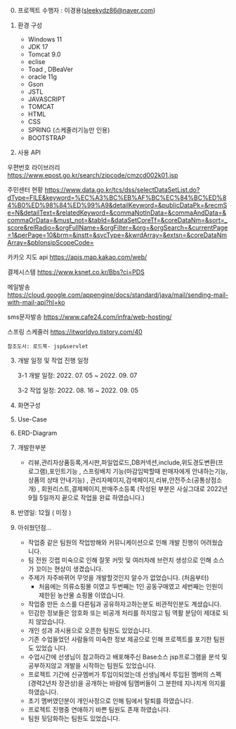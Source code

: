 0. 프로젝트 수행자 : 이경용(sleekydz86@naver.com)

1. 환경 구성
   + Windows 11
   + JDK 17
   + Tomcat 9.0
   + eclise
   + Toad , DBeaVer 
   + oracle 11g
   + Gson
   + JSTL
   + JAVASCRIPT
   + TOMCAT
   + HTML
   + CSS 
   + SPRING (스케줄러기능만 인용)
   + BOOTSTRAP
   
2. 사용 API

  우편번호 라이브러리
   https://www.epost.go.kr/search/zipcode/cmzcd002k01.jsp
   
   주민센터 현황
   https://www.data.go.kr/tcs/dss/selectDataSetList.do?dType=FILE&keyword=%EC%A3%BC%EB%AF%BC%EC%84%BC%ED%84%B0%ED%98%84%ED%99%A9&detailKeyword=&publicDataPk=&recmSe=N&detailText=&relatedKeyword=&commaNotInData=&commaAndData=&commaOrData=&must_not=&tabId=&dataSetCoreTf=&coreDataNm=&sort=_score&relRadio=&orgFullName=&orgFilter=&org=&orgSearch=&currentPage=1&perPage=10&brm=&instt=&svcType=&kwrdArray=&extsn=&coreDataNmArray=&pblonsipScopeCode=
   
   카카오 지도 api
   https://apis.map.kakao.com/web/
   
   결제시스템
   https://www.ksnet.co.kr/Bbs?ci=PDS
   
   
   메일발송
   https://cloud.google.com/appengine/docs/standard/java/mail/sending-mail-with-mail-api?hl=ko
   
   
   sms문자발송
   https://www.cafe24.com/infra/web-hosting/
   
   스프링 스케줄러
   https://itworldyo.tistory.com/40
   
    참조도서: 로드북- jsp&servlet

3. 개발 일정 및 작업 진행 일정

   3-1 개발 일정: 2022. 07. 05 ~ 2022. 09. 07

   3-2 작업 일정: 2022. 08. 16 ~ 2022. 09. 05
  
4. 화면구성

5. Use-Case

6. ERD-Diagram

7. 개발한부분
   + 리뷰,관리자상품등록,게시판,파일업로드,DB커넥션,include,위도경도변환(프로그램),포인트기능
      , 스프링배치 기능(마감임박할때 판매자에게 안내하는기능,상품의 상태 안내기능)
      , 관리자페이지,검색페이지,리뷰,안전주소(공통상점소개)
      , 회원리스트,결제페이지,판매주소등록
         (작성된 부분은 사실그대로 2022년 9월 5일까지 끝으로 작업을 완료 하였습니다.)

8. 반영일: 12월 ( 미정 )

9. 아쉬웠던점...

   +  작업중 같은 팀원의 작업방해와 커뮤니케이션으로 인해 개발 진행이 어려웠습니다.
   +  팀 전원 깃랩 미숙으로 인해 잘못 커밋 및 여러차례 브런치 생성으로 인해 소스가 꼬이는 현상이 생겼습니다.
   +  주제가 자주바뀌어 무엇을 개발할것인지 알수가 없었습니다.  (처음부터)
      -  처음에는 의류쇼핑몰 이였고 두번째는 1인 공동구매였고 세번째는 인원이 제한된 농산물 쇼핑몰 이였습니다.
   +  작업중 만든 소스를 다른팀과 공유하자고하는분도 비관적인분도 계셨습니다.
   +  민감한 정보들은 암호화 또는 비공개 처리를 하지않고 팀 역활 분담이 제대로 되지 않았습니다.
   +  개인 성과 과시용으로 오픈한 팀원도 있었습니다.
   +  기존 수업들었던 사람들의 미숙한 정보 제공으로 인해 프로젝트를 포기한 팀원도 있었습 니다.
   +  수업시간에 선생님이 참고하라고 배포해주신 Base소스 jsp프로그램을 분석 및 공부하지않고 개발을 시작하는 팀원도 있었습니다.
   +  프로젝트 기간에 신규멤버가 투입이되었는데 선생님께서 투입된 멤버의 스펙(경력2년차 장관상)을 공개하는 바람에 팀멤버들이 그 분한테 지나치게 의지를 하였습니다.
   +  초기 멤버였던분이 개인사정으로 인해 팀에서 탈퇴를 하였습니다.
   +  프로젝트 진행중 연애하기 바쁜 팀원도 존재 하였습니다.
   +  팀원 뒷담화하는 팀원도 있었습니다.
